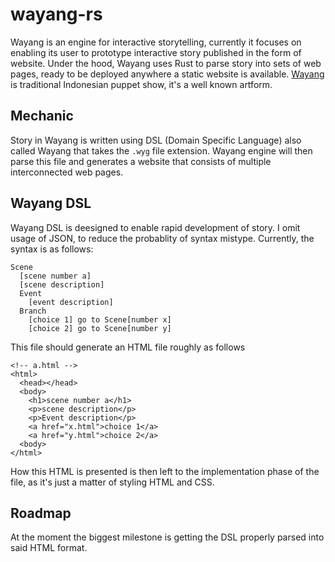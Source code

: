 # wayang-rs
Wayang is an engine for interactive storytelling, currently it focuses on enabling its user to prototype interactive story published in the form of website. Under the hood, Wayang uses Rust to parse story into sets of web pages, ready to be deployed anywhere a static website is available. [Wayang](https://en.wikipedia.org/wiki/Wayang) is traditional Indonesian puppet show, it's a well known artform.

## Mechanic
Story in Wayang is written using DSL (Domain Specific Language) also called Wayang that takes the `.wyg` file extension. Wayang engine will then parse this file and generates a website that consists of multiple interconnected web pages.

## Wayang DSL
Wayang DSL is deesigned to enable rapid development of story. I omit usage of JSON, to reduce the probablity of syntax mistype. Currently, the syntax is as follows:

```
Scene
  [scene number a]
  [scene description]
  Event
    [event description]
  Branch
    [choice 1] go to Scene[number x]
    [choice 2] go to Scene[number y] 
```

This file should generate an HTML file roughly as follows

```
<!-- a.html -->
<html>
  <head></head>
  <body>
    <h1>scene number a</h1>
    <p>scene description</p>
    <p>Event description</p>
    <a href="x.html">choice 1</a>
    <a href="y.html">choice 2</a>
  <body>
</html>
```

How this HTML is presented is then left to the implementation phase of the file, as it's just a matter of styling HTML and CSS.

## Roadmap
At the moment the biggest milestone is getting the DSL properly parsed into said HTML format. 
